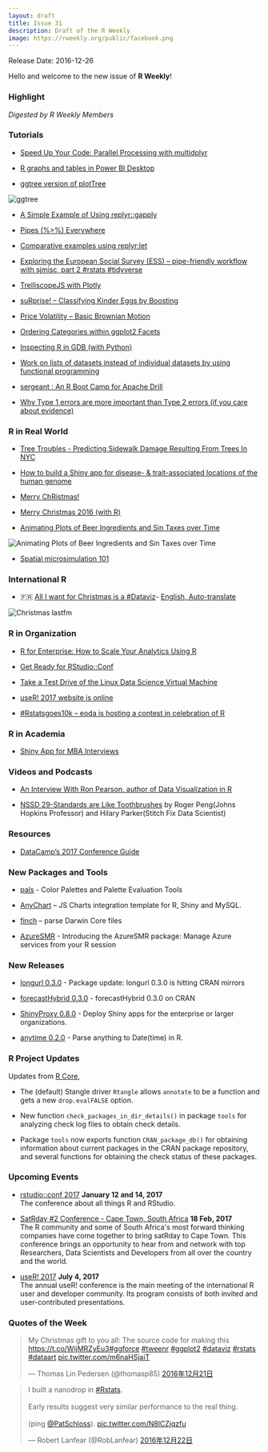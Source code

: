 ```yaml
---
layout: draft
title: Issue 31
description: Draft of the R Weekly
image: https://rweekly.org/public/facebook.png
---
```


Release Date: 2016-12-26

Hello and welcome to the new issue of **R Weekly**!

### Highlight

*Digested by R Weekly Members*


### Tutorials

+ [Speed Up Your Code: Parallel Processing with multidplyr](http://www.mattdancho.com/code-tools/2016/12/18/multidplyr.html)

+ [R graphs and tables in Power BI Desktop](https://tomaztsql.wordpress.com/2016/12/18/r-graphs-and-tables-in-power-bi-desktop)

+ [ggtree version of plotTree](http://guangchuangyu.github.io/2016/12/ggtree-version-of-plottree/)

![ggtree](https://github.com/rweekly/image/blob/master/2016-12-26/facet_plot_bar2.png?raw=true)

+ [A Simple Example of Using replyr::gapply](http://www.win-vector.com/blog/2016/12/a-simple-example-of-using-replyrgapply/) 

+ [Pipes (%>%) Everywhere](https://rud.is/b/2016/12/22/pipes-everywhere/)

+ [Comparative examples using replyr:let](http://www.win-vector.com/blog/2016/12/comparative-examples-using-replyrlet/)

+ [Exploring the European Social Survey (ESS) – pipe-friendly workflow with sjmisc, part 2 #rstats #tidyverse](https://strengejacke.wordpress.com/2016/12/22/exploring-the-european-social-survey-ess-pipe-friendly-workflow-with-sjmisc-part-2-rstats-tidyverse/)

+ [TrelliscopeJS with Plotly](http://ryanhafen.com/blog/trelliscopejs-plotly)

+ [suRprise! – Classifying Kinder Eggs by Boosting](http://staff.math.su.se/hoehle/blog/2016/12/23/surprise.html)

+ [Price Volatility – Basic Brownian Motion](https://stoltzmaniac.com/price-volatility-basic-brownian-motion/)

+ [Ordering Categories within ggplot2 Facets](https://trinkerrstuff.wordpress.com/2016/12/23/ordering-categories-within-ggplot2-facets/)

+ [Inspecting R in GDB (with Python)](https://random-remarks.net/2016/12/21/inspecting-r-in-gdb-with-python/)

+ [Work on lists of datasets instead of individual datasets by using functional programming](http://b-rodrigues.github.com/2016/12/21/work-on-lists-of-datasets-instead-of-individual-datasets-by-using-functional-programming)

+ [sergeant : An R Boot Camp for Apache Drill](https://rud.is/b/2016/12/20/sergeant-a-r-boot-camp-for-apache-drill/)

+ [Why Type 1 errors are more important than Type 2 errors (if you care about evidence)](http://daniellakens.blogspot.com/2016/12/why-type-1-errors-are-more-important.html)

### R in Real World

+ [Tree Troubles - Predicting Sidewalk Damage Resulting From Trees In NYC](http://blog.nycdatascience.com/student-works/capstone/tree-troubles-predicting-sidewalk-damage-resulting-trees-nyc/)

+ [How to build a Shiny app for disease- & trait-associated locations of the human genome](https://shiring.github.io/genome/2016/12/18/gwas_catalog_post)

+ [Merry ChRistmas!](http://blog.revolutionanalytics.com/2016/12/merry-christmas.html)

+ [Merry Christmas 2016 (with R)](http://unamatematicaseltigre.blogspot.com/2016/12/merry-christmas-2016-with-r.html)

+ [Animating Plots of Beer Ingredients and Sin Taxes over Time](https://shiring.github.io/animation/2016/12/22/alcohol_post)

![Animating Plots of Beer Ingredients and Sin Taxes over Time](https://shiring.github.io/animation/2016/12/22/alcohol_post_files/figure-markdown_github/unnamed-chunk-6-1.png)

+ [Spatial microsimulation 101](http://philmikejones.me/2016/12/21/spatial-microsimulation-101/)


### International R

+ :fr: [All I want for Christmas is a #Dataviz](http://colinfay.me/all-i-want-for-christmas-is-a-dataviz/)- [English, Auto-translate](http://translate.google.com/translate?hl=&sl=fr&tl=en&u=http://colinfay.me/all-i-want-for-christmas-is-a-dataviz/)

![Christmas lastfm](https://raw.githubusercontent.com/rweekly/image/master/2016-12-26/songs-last-fm-christmas.jpeg)


### R in Organization

+ [R for Enterprise: How to Scale Your Analytics Using R](https://www.rstudio.com/rviews/2016/12/21/r-for-enterprise-how-to-scale-your-analytics-using-r/)

+ [Get Ready for RStudio::Conf](https://www.rstudio.com/rviews/2016/12/23/get-ready-for-rstudioconf/)

+ [Take a Test Drive of the Linux Data Science Virtual Machine](http://blog.revolutionanalytics.com/2016/12/dsvm-test-drive.html)

+ [useR! 2017 website is online](https://www.r-bloggers.com/user-2017-website-is-online/)

+ [#Rstatsgoes10k – eoda is hosting a contest in celebration of R](https://blog.eoda.de/2016/12/21/rstatsgoes10k-eoda-is-hosting-a-contest-in-celebration-of-r/)

### R in Academia

+ [Shiny App for MBA Interviews](http://enelmargen.org/datascience/mba-shiny/)

### Videos and Podcasts

+ [An Interview With Ron Pearson, author of Data Visualization in R](https://www.datacamp.com/community/blog/an-interview-with-ron-pearson-author-of-data-visualization-in-r)

+ [NSSD 29-Standards are Like Toothbrushes](https://soundcloud.com/nssd-podcast/episode-29-standards-are-like-toothbrushes) by Roger Peng(Johns Hopkins Professor) and Hilary Parker(Stitch Fix Data Scientist)

### Resources

+ [DataCamp’s 2017 Conference Guide](http://www.datacamp.com/community/blog/conference-guide-2017)


### New Packages and Tools

+ [pals](https://github.com/kwstat/pals/blob/master/README.md) - Color Palettes and Palette Evaluation Tools

+ [AnyChart](https://github.com/anychart-integrations/r-shiny-mysql-template) –  JS Charts integration template for R, Shiny and MySQL.

+ [finch](http://ropensci.org/blog/technotes/2016/12/23/finch-release) – parse Darwin Core files

+ [AzureSMR](http://blog.revolutionanalytics.com/2016/12/azuresmr.html) - Introducing the AzureSMR package: Manage Azure services from your R session


### New Releases

+ [longurl 0.3.0](https://rud.is/b/2016/12/18/package-update-longurl-0-3-0-is-hitting-cran-mirrors/) - Package update: longurl 0.3.0 is hitting CRAN mirrors

+ [forecastHybrid 0.3.0](http://ellisp.github.io/blog/2016/12/24/forecastHybrid-0.3) - forecastHybrid 0.3.0 on CRAN

+ [ShinyProxy 0.8.0](https://www.openanalytics.eu/blog/shinyproxy-080) - Deploy Shiny apps for the enterprise or larger organizations.

+ [anytime 0.2.0](http://dirk.eddelbuettel.com/blog/2016/12/24/#anytime_0.2.0) - Parse anything to Date(time) in R.

### R Project Updates

Updates from [R Core](http://developer.r-project.org/blosxom.cgi/R-devel/NEWS), 

+ The (default) Stangle driver `Rtangle` allows `annotate` to be a function and gets a new `drop.evalFALSE` option.

+ New function `check_packages_in_dir_details()` in package `tools` for analyzing check log files to obtain check details.

+ Package `tools` now exports function `CRAN_package_db()` for obtaining information about current packages in the CRAN package repository, and several functions for obtaining the check status of these packages.


### Upcoming Events

+ [rstudio::conf 2017](https://www.rstudio.com/conference/)  **January 12 and 14, 2017** <br>
The conference about all things R and RStudio.<br /> 

+ [SatRday #2 Conference - Cape Town, South Africa](http://capetown2017.satrdays.org/) **18 Feb, 2017** <br />
The R community and some of South Africa's most forward thinking companies have come together to bring satRday to Cape Town. This conference brings an opportunity to hear from and network with top Researchers, Data Scientists and Developers from all over the country and the world. 

+ [useR! 2017](http://user2017.brussels/) **July 4, 2017** <br />
The annual useR! conference is the main meeting of the international R user and developer community. Its program consists of both invited and user-contributed presentations.  <br />

### Quotes of the Week

<blockquote class="twitter-tweet" data-lang="zh-cn"><p lang="en" dir="ltr">My Christmas gift to you all: The source code for making this <a href="https://t.co/WijMRZyEu3">https://t.co/WijMRZyEu3</a><a href="https://twitter.com/hashtag/ggforce?src=hash">#ggforce</a> <a href="https://twitter.com/hashtag/tweenr?src=hash">#tweenr</a> <a href="https://twitter.com/hashtag/ggplot2?src=hash">#ggplot2</a> <a href="https://twitter.com/hashtag/dataviz?src=hash">#dataviz</a> <a href="https://twitter.com/hashtag/rstats?src=hash">#rstats</a> <a href="https://twitter.com/hashtag/dataart?src=hash">#dataart</a> <a href="https://t.co/m6naHSjaiT">pic.twitter.com/m6naHSjaiT</a></p>&mdash; Thomas Lin Pedersen (@thomasp85) <a href="https://twitter.com/thomasp85/status/811537760783912960">2016年12月21日</a></blockquote>

<blockquote class="twitter-tweet" data-lang="zh-cn"><p lang="en" dir="ltr">I built a nanodrop in <a href="https://twitter.com/hashtag/Rstats?src=hash">#Rstats</a>. <br><br>Early results suggest very similar performance to the real thing. <br><br>(ping <a href="https://twitter.com/PatSchloss">@PatSchloss</a>). <a href="https://t.co/N8lCZjqzfu">pic.twitter.com/N8lCZjqzfu</a></p>&mdash; Robert Lanfear (@RobLanfear) <a href="https://twitter.com/RobLanfear/status/811777568772718592">2016年12月22日</a></blockquote>
